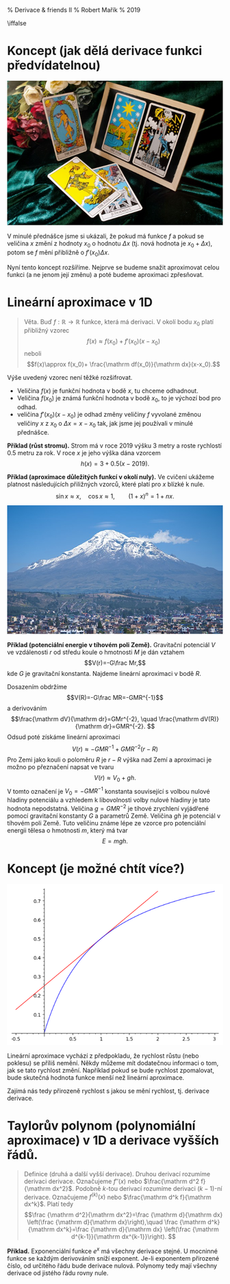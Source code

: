 % Derivace & friends II
% Robert Mařík
% 2019

\iffalse

# Koncept (jak dělá derivace funkci předvídatelnou)

<div class='obtekat'>

![Pokud má funkce derivaci, dokážeme předvídat její chování. Nevidíme však daleko dopředu nebo dozadu, informace platí jenom v lokálně.  Zdroj: pixabay.com](tarot-3691074_640.jpg)

</div>

V minulé přednášce jsme si ukázali, že pokud má funkce $f$  a pokud se veličina $x$ změní z hodnoty $x_0$ o hodnotu $\Delta x$ (tj. nová hodnota je $x_0+\Delta x$), potom se $f$ mění přibližně o $f'(x_0)\Delta x$. 

Nyní tento koncept rozšíříme. Nejprve se budeme snažit aproximovat celou funkci (a ne jenom její změnu) a poté budeme aproximaci zpřesňovat.

# Lineární aproximace v 1D

> Věta.
Buď $f:\mathbb R\to\mathbb R$ funkce, která má derivaci. V okolí bodu $x_0$ platí přibližný vzorec $$f(x)\approx f(x_0)+ f'(x_0)(x-x_0)$$ neboli
$$f(x)\approx f(x_0)+ \frac{\mathrm df(x_0)}{\mathrm dx}(x-x_0).$$


Výše uvedený vzorec není těžké rozšifrovat.

* Veličina $f(x)$ je funkční hodnota v  bodě $x$, tu chceme odhadnout.
* Veličina $f(x_0)$ je známá funkční hodnota v  bodě $x_0$, to je výchozí bod pro odhad.
* veličina $f'(x_0)(x-x_0)$ je odhad změny veličiny $f$ vyvolané změnou veličiny $x$ z $x_0$ o  $\Delta x=x-x_0$ tak, jak jsme jej  používali v minulé přednášce.

**Příklad (růst stromu).** Strom má v roce 2019 výšku 3 metry a roste rychlostí 0.5 metru za rok. V roce $x$ je jeho výška dána vzorcem $$h(x)=3+0.5(x-2019).$$

**Příklad (aproximace důležitých funkcí v okolí nuly).** Ve cvičení ukážeme platnost následujících přiližných vzorců, které platí pro $x$ blízké k nule.
$$\sin x\approx x, \quad \cos x\approx 1,\qquad (1+x)^n=1+nx.$$
 
<div class='obtekat'>

![Vrcholek hory Chimborazo je místo nejvzdálenější od středu Země. Roli hraje nadmořská výška a zploštění Země. Gravitační zrychlení zde je nejmenší.  Zdroj: pixabay.com](chimborazo.jpg)

</div>

**Příklad (potenciální energie v tíhovém poli Země).**
Gravitační potenciál $V$ ve vzdálenosti $r$ od středu koule o hmotnosti $M$ je dán vztahem $$V(r)=-G\frac Mr,$$ kde $G$ je gravitační konstanta. Najdeme lineární aproximaci v bodě $R$.

Dosazením obdržíme $$V(R)=-G\frac MR=-GMR^{-1}$$ a derivováním
$$\frac{\mathrm dV}{\mathrm dr}=GMr^{-2}, \quad \frac{\mathrm
dV(R)}{\mathrm dr}=GMR^{-2}.  $$ Odsud poté získáme lineární
aproximaci $$V(r)\approx -GMR^{-1}+GMR^{-2}(r-R)$$ Pro Zemi jako kouli
o poloměru $R$ je $r-R$ výška nad Zemí a aproximaci je možno po
přeznačení napsat ve tvaru $$V(r)\approx V_0 +gh.$$ V tomto označení
je $V_0=-GMR^{-1}$ konstanta související s volbou nulové hladiny
potenciálu a vzhledem k libovolnosti volby nulové hladiny je tato
hodnota nepodstatná. Veličina $g=GMR^{-2}$ je tíhové zrychlení
vyjádřené pomocí gravitační konstanty $G$ a parametrů Země. Veličina $gh$ je potenciál v tíhovém poli Země. Tuto veličinu známe lépe ze vzorce pro potenciální energii tělesa o hmotnosti $m$, který má tvar $$E=mgh.$$


# Koncept (je možné chtít více?)

<div class='obtekat'>

![Pokud se rychlost růstu snižuje, je lineární aproximace nadhodnocená a funkční hodnoty jsou ve skutečnosti nižší.](tecna.png)

</div>


Lineární aproximace vychází z předpokladu, že rychlost růstu (nebo
poklesu) se příliš nemění. Někdy můžeme mít dodatečnou informaci o
tom, jak se tato rychlost změní. Například pokud se bude rychlost
zpomalovat, bude skutečná hodnota funkce menší než lineární
aproximace. 

Zajímá nás tedy přirozeně rychlost s jakou se mění rychlost,
tj. derivace derivace.



# Taylorův polynom (polynomiální aproximace) v 1D a derivace vyšších řádů.

> Definice (druhá a další vyšší derivace).
Druhou derivací rozumíme derivaci derivace. Označujeme $f''(x)$ nebo $\frac{\mathrm d^2 f}{\mathrm dx^2}$. Podobně $k$-tou derivací rozumíme derivaci $(k-1)$-ní derivace. Označujeme $f^{(k)}(x)$ nebo $\frac{\mathrm d^k f}{\mathrm dx^k}$. Platí tedy $$\frac {\mathrm d^2}{\mathrm dx^2}=\frac {\mathrm d}{\mathrm dx} \left(\frac {\mathrm d}{\mathrm dx}\right),\quad  
\frac {\mathrm d^k}{\mathrm dx^k}=\frac {\mathrm d}{\mathrm dx}
\left(\frac {\mathrm d^{k-1}}{\mathrm dx^{k-1}}\right).  $$

**Příklad.** Exponenciální funkce $e^x$ má všechny derivace stejné. U
mocninné funkce se každým derivováním sníží exponent. Je-li exponentem
přirozené číslo, od určitého řádu bude derivace nulová. Polynomy tedy
mají všechny derivace od jistého řádu rovny nule.
